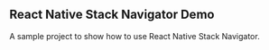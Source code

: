 React Native Stack Navigator Demo
---------------------------------

A sample project to show how to use React Native Stack Navigator.
